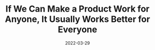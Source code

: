 ---
date: 2022-03-29
draft: true
tags:
  - accessibility
  - usability
  - meta
target_url: https://amivora.substack.com/p/if-we-can-make-a-product-work-for
title: If We Can Make a Product Work for Anyone, It Usually Works Better for Everyone
---